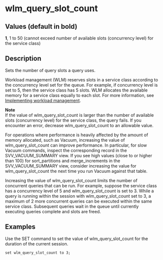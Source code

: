 # wlm\_query\_slot\_count<a name="r_wlm_query_slot_count"></a>

## Values \(default in bold\)<a name="r_wlm_query_slot_count-values-"></a>

 **1**, 1 to 50 \(cannot exceed number of available slots \(concurrency level\) for the service class\)

## Description<a name="r_wlm_query_slot_count-description"></a>

Sets the number of query slots a query uses\.

Workload management \(WLM\) reserves slots in a service class according to the concurrency level set for the queue\. For example, if concurrency level is set to 5, then the service class has 5 slots\. WLM allocates the available memory for a service class equally to each slot\. For more information, see [Implementing workload management](cm-c-implementing-workload-management.md)\. 

**Note**  
If the value of wlm\_query\_slot\_count is larger than the number of available slots \(concurrency level\) for the service class, the query fails\. If you encounter an error, decrease wlm\_query\_slot\_count to an allowable value\.

 For operations where performance is heavily affected by the amount of memory allocated, such as Vacuum, increasing the value of wlm\_query\_slot\_count can improve performance\. In particular, for slow Vacuum commands, inspect the corresponding record in the SVV\_VACUUM\_SUMMARY view\. If you see high values \(close to or higher than 100\) for sort\_partitions and merge\_increments in the SVV\_VACUUM\_SUMMARY view, consider increasing the value for wlm\_query\_slot\_count the next time you run Vacuum against that table\.

Increasing the value of wlm\_query\_slot\_count limits the number of concurrent queries that can be run\. For example, suppose the service class has a concurrency level of 5 and wlm\_query\_slot\_count is set to 3\. While a query is running within the session with wlm\_query\_slot\_count set to 3, a maximum of 2 more concurrent queries can be executed within the same service class\. Subsequent queries wait in the queue until currently executing queries complete and slots are freed\.

## Examples<a name="r_wlm_query_slot_count-examples"></a>

Use the SET command to set the value of wlm\_query\_slot\_count for the duration of the current session\. 

```
set wlm_query_slot_count to 3; 
```